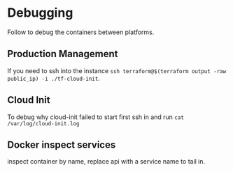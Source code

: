 # Debugging

Follow to debug the containers between platforms.

## Production Management

If you need to ssh into the instance `ssh terraform@$(terraform output -raw public_ip) -i ./tf-cloud-init`.

## Cloud Init

To debug why cloud-init failed to start first ssh in and run `cat /var/log/cloud-init.log`

## Docker inspect services

inspect container by name, replace api with a service name to tail in.
